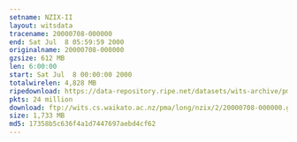 ```yaml
---
setname: NZIX-II
layout: witsdata
tracename: 20000708-000000
end: Sat Jul  8 05:59:59 2000
originalname: 20000708-000000
gzsize: 612 MB
len: 6:00:00
start: Sat Jul  8 00:00:00 2000
totalwirelen: 4,828 MB
ripedownload: https://data-repository.ripe.net/datasets/wits-archive/pma/long/nzix/2/20000708-000000.gz
pkts: 24 million
download: ftp://wits.cs.waikato.ac.nz/pma/long/nzix/2/20000708-000000.gz
size: 1,733 MB
md5: 17358b5c636f4a1d7447697aebd4cf62
---
```

